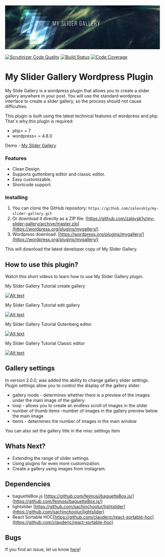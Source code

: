 !['Alt text'](public/images/banner_header_2.0.png)

[![Scrutinizer Code Quality](https://scrutinizer-ci.com/g/zalevsk1y/my-slider-gallery/badges/quality-score.png?b=master)](https://scrutinizer-ci.com/g/zalevsk1y/my-slider-gallery/?branch=master) [![Build Status](https://scrutinizer-ci.com/g/zalevsk1y/my-slider-gallery/badges/build.png?b=master)](https://scrutinizer-ci.com/g/zalevsk1y/my-slider-gallery/build-status/master) [![Code Coverage](https://scrutinizer-ci.com/g/zalevsk1y/my-slider-gallery/badges/coverage.png?b=master)](https://scrutinizer-ci.com/g/zalevsk1y/my-slider-gallery/?branch=master)

# My Slider Gallery Wordpress Plugin

My Slide Gallery is a wordpress plugin that allows you to create a slider gallery anywhere in your post. You will use the standard wordpress interface to create a slider gallery, so the process should not cause difficulties.

This plugin is built using the latest technical features of wordpress and php. That`s why,this plugin is required:
*   php> = 7
*   wordpress> = 4.8.0

Demo - [My Slider Gallery](https://zalevsk1y.github.io/my-slider-gallery/)

### Features

*   Clean Design.
*   Supports guttenberg editor and classic editor.
*   Easy customizable.
*   Shortcode support.

### Installing


1. You can clone the GitHub repository: `https://github.com/zalevsk1y/my-slider-gallery.git`
2. Or download it directly as a ZIP file: [https://github.com/zalevsk1y/my-slider-gallery/archive/master.zip](https://wordpress.org/plugins/mygallery/)
3. Wordpress download: [https://wordpress.org/plugins/mygallery/](https://wordpress.org/plugins/mygallery/)

This will download the latest developer copy of My Slider Gallery.

## How to use this plugin?

Watch this short videos to learn how to use My Slider Gallery plugin. 

My Slider Gallery Tutorial create gallery

[![Alt text](http://img.youtube.com/vi/aBpRo7snc4o/0.jpg)](https://www.youtube.com/watch?v=aBpRo7snc4o) 

My Slider Gallery Tutorial edit gallery

[![Alt text](http://img.youtube.com/vi/7crchc1P44M/0.jpg)](https://www.youtube.com/watch?v=7crchc1P44M) 


My Slider Gallery Tutorial Gutenberg editor


[![Alt text](http://img.youtube.com/vi/rW9SgwwJW6c/0.jpg)](https://www.youtube.com/watch?v=rW9SgwwJW6c) 



My Slider Gallery Tutorial Classic editor


[![Alt text](http://img.youtube.com/vi/CwkWybGo-nI/0.jpg)](https://www.youtube.com/watch?v=CwkWybGo-nI) 

## Gallery settings

In version 2.0.0, was added the ability to change gallery slider settings. 
Plugin settings allow you to control the display of the gallery slider:
*   gallery mode - determines whether there is a preview of the images under the main image of the gallery
*   loop - allows you to create an endless scroll of images in the slider
*   number of thumb items -number of images in the gallery preview below the main image
*   items - determines the number of images in the main window

You can also set the gallery title in the misc settings item

## Whats Next?

* Extending the range of slider settings.
* Using plugins for even more customization.
* Create a gallery using images from instagram.

## Dependencies

* baguetteBox.js [https://github.com/feimosi/baguetteBox.js/](https://github.com/feimosi/baguetteBox.js/)
* lightslider [https://github.com/sachinchoolur/lightslider](https://github.com/sachinchoolur/lightslider)
* React Sortable HOC[https://github.com/clauderic/react-sortable-hoc](https://github.com/clauderic/react-sortable-hoc)


## Bugs ##

If you find an issue, let us know [here](https://github.com/zalevsk1y/my-slider-gallery/issues/new)!


